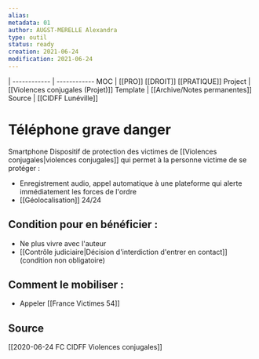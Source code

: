 ```yaml
---
alias:
metadata: 01
author: AUGST-MERELLE Alexandra
type: outil
status: ready
creation: 2021-06-24
modification: 2021-06-24
---
```

 | 
------------ | ------------
MOC | [[PRO]] [[DROIT]] [[PRATIQUE]]
Project | [[Violences conjugales (Projet)]]
Template | [[Archive/Notes permanentes]]
Source | [[CIDFF Lunéville]]
# Téléphone grave danger
Smartphone
Dispositif de protection des victimes de [[Violences conjugales|violences conjugales]] qui permet à la personne victime de se protéger :
- Enregistrement audio, appel automatique à une plateforme qui alerte immédiatement les forces de l'ordre
- [[Géolocalisation]] 24/24
## Condition pour en bénéficier :
  - Ne plus vivre avec l'auteur
  - [[Contrôle judiciaire|Décision d'interdiction d'entrer en contact]] (condition non obligatoire)
## Comment le mobiliser :
  - Appeler [[France Victimes 54]]
## Source
[[2020-06-24 FC CIDFF Violences conjugales]]